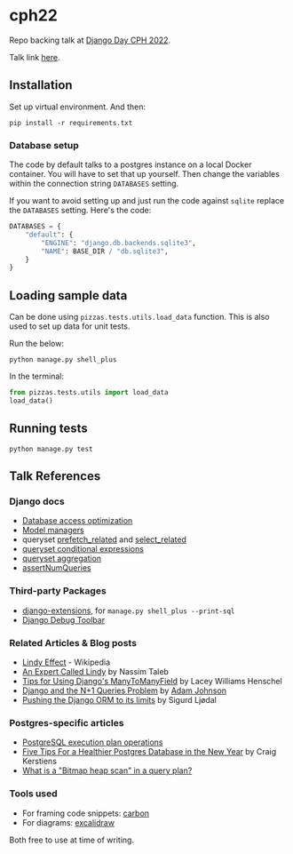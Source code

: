 # cph22

Repo backing talk at [Django Day CPH 2022](https://2022.djangoday.dk/).

Talk link [here](https://2022.djangoday.dk/talks/joseph/).

## Installation

Set up virtual environment. And then:

```
pip install -r requirements.txt
```

### Database setup

The code by default talks to a postgres instance on a local Docker container. You will have to set that up yourself. Then change the variables within the connection string `DATABASES` setting.

If you want to avoid setting up and just run the code against `sqlite` replace the `DATABASES` setting. Here's the code:

```python
DATABASES = {
    "default": {
        "ENGINE": "django.db.backends.sqlite3",
        "NAME": BASE_DIR / "db.sqlite3",
    }
}
```

## Loading sample data

Can be done using `pizzas.tests.utils.load_data` function. This is also used to set up data for unit tests.

Run the below:

```
python manage.py shell_plus
```

In the terminal:

```python
from pizzas.tests.utils import load_data
load_data()
```

## Running tests

```
python manage.py test
```

## Talk References

### Django docs

* [Database access optimization](https://docs.djangoproject.com/en/dev/topics/db/optimization/)
* [Model managers](https://docs.djangoproject.com/en/dev/topics/db/managers/)
* queryset [prefetch_related](https://docs.djangoproject.com/en/4.0/ref/models/querysets/#prefetch-related) and [select_related](https://docs.djangoproject.com/en/4.0/ref/models/querysets/#django.db.models.query.QuerySet.select_related)
* [queryset conditional expressions](https://docs.djangoproject.com/en/dev/ref/models/conditional-expressions/)
* [queryset aggregation](https://docs.djangoproject.com/en/4.0/topics/db/aggregation/)
* [assertNumQueries](https://docs.djangoproject.com/en/dev/topics/testing/tools/#django.test.TransactionTestCase.assertNumQueries)

### Third-party Packages

* [django-extensions](https://django-extensions.readthedocs.io/en/latest/index.html), for `manage.py shell_plus --print-sql`
* [Django Debug Toolbar](https://django-debug-toolbar.readthedocs.io/en/latest/)

### Related Articles & Blog posts

* [Lindy Effect](https://en.wikipedia.org/wiki/Lindy_effect) - Wikipedia
* [An Expert Called Lindy](https://medium.com/incerto/an-expert-called-lindy-fdb30f146eaf) by Nassim Taleb
* [Tips for Using Django's ManyToManyField](https://www.revsys.com/tidbits/tips-using-djangos-manytomanyfield/) by Lacey Williams Henschel
* [Django and the N+1 Queries Problem](https://scoutapm.com/blog/django-and-the-n1-queries-problem) by [Adam Johnson](https://adamj.eu/)
* [Pushing the Django ORM to its limits](https://medium.com/oda-product-tech/pushing-the-orm-to-its-limits-d26d87a66d28) by Sigurd Ljødal

### Postgres-specific articles

* [PostgreSQL execution plan operations](https://use-the-index-luke.com/sql/explain-plan/postgresql/operations)
* [Five Tips For a Healthier Postgres Database in the New Year](https://blog.crunchydata.com/blog/five-tips-for-a-healthier-postgres-database-in-the-new-year) by Craig Kerstiens
* [What is a "Bitmap heap scan" in a query plan?](https://stackoverflow.com/a/6592963/1211429)

### Tools used

* For framing code snippets: [carbon](https://carbon.now.sh/)
* For diagrams: [excalidraw](https://excalidraw.com/)

Both free to use at time of writing.
